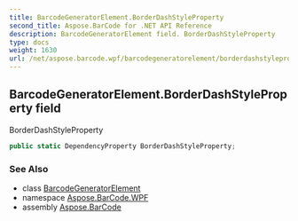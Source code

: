 ```yaml
---
title: BarcodeGeneratorElement.BorderDashStyleProperty
second_title: Aspose.BarCode for .NET API Reference
description: BarcodeGeneratorElement field. BorderDashStyleProperty
type: docs
weight: 1630
url: /net/aspose.barcode.wpf/barcodegeneratorelement/borderdashstyleproperty/
---
```

## BarcodeGeneratorElement.BorderDashStyleProperty field

BorderDashStyleProperty

```csharp
public static DependencyProperty BorderDashStyleProperty;
```

### See Also

* class [BarcodeGeneratorElement](../)
* namespace [Aspose.BarCode.WPF](../../barcodegeneratorelement/)
* assembly [Aspose.BarCode](../../../)


